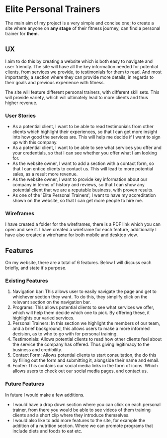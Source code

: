 # Elite Personal Trainers

The main aim of my project is a very simple and concise one; to create a site where anyone on **any stage** of their fitness
journey, can find a personal trainer for **them**. 


## UX
 
I aim to do this by creating a website which is both easy to navigate and user friendly. The site will have all the key information needed for potential clients, from services we provide, to testimonials for them to read. And most importantly, a section where they can provide more details, in regards to their goals and previous experience with fitness.

The site will feature different personal trainers, with different skill sets.
This will provide variety, which will ultimately lead to more clients and thus higher revenue.

### User Stories

- As a potential client, I want to be able to read testimonials from other clients which highlight their experiences, so that I can get more insight into how good the services are. 
  This will help me decide if I want to sign up with this company.
- As a potential client, I want to be able to see what services you offer and your credentials, so that I can see whether you offer what I am looking for.
- As the website owner, I want to add a section with a contact form, so that I can entice clients to contact us. This will lead to more potential sales, as a result more revenue.
- As the website owner, I want to provide key information about our company in terms of history and reviews, so that I can show any potential client that we are a reputable business, with proven results.
- As one of the 'Elite Personal Trainers', I want to have my accreditation shown on the website, so that I can get more people to hire me.

### Wireframes
I have created a folder for the wireframes, there is a PDF link which you can open and see it. I have
created a wireframe for each feature, additionally I have also created a wireframe for both mobile and desktop view.

## Features

On my website, there are a total of 6 features. Below I will discuss each briefly, and state it's purpose. 

### Existing Features

1. Navigation bar: This allows user to easily navigate the page and get to whichever section they want. To do this, they simplify
   click on the relevant section on the navigation bar.
1. Programs: This allows potential clients to see what services we offer, which will help them decide which one to pick. By offering these, 
   it highlights our varied services.
1. Personal Trainers: In this section we highlight the members of our team, and a brief background, this allows users to make a more
   informed decision, as to who to go with for personal training.
1. Testimonials: Allows potential clients to read how other clients feel about the service the company has offered. Thus giving legitimacy to the business and credibility.
1. Contact Form: Allows potential clients to start consultation, the do this by filling out the form and submitting it, alongside their name and email.
1. Footer: This contains our social media links in the form of icons. Which allows users to check out our social media pages, and contact us.


### Future Features

In future I would make a few additions. 

- I would have a drop down section where you can click on each personal trainer, from there you would be 
able to see videos of them training clients and a short clip where they introduce themselves. 
- I would also like to add more features to the site, for example the 
addition of a nutrition section. Where we can promote programs that include diets and foods to eat etc.
